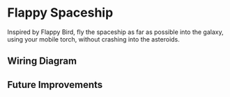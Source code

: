 # Flappy Spaceship
Inspired by Flappy Bird, fly the spaceship as far as possible into the galaxy, using your mobile torch, without crashing into the asteroids.

## Wiring Diagram

## Future Improvements
